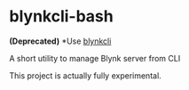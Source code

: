 # blynkcli-bash

**(Deprecated)** *Use [blynkcli](booteille/blynkcli)

A short utility to manage Blynk server from CLI

This project is actually fully experimental.
